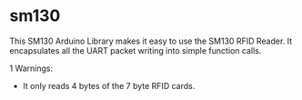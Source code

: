 sm130
=====

This SM130 Arduino Library makes it easy to use the SM130 RFID Reader. It encapsulates all the UART packet 
writing into simple function calls. 

1 Warnings:
* It only reads 4 bytes of the 7 byte RFID cards.



